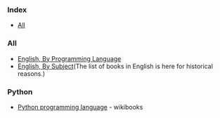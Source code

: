 ### Index

* [All](#all)

### All

* [English, By Programming Language](free-programming-books-langs.md)
* [English, By Subject](free-programming-books-subjects.md)(The list of books in English is here for historical reasons.)  

### Python

* [Python programming language](https://en.wikibooks.org/wiki/Subject%3APython_programming_language) - wikibooks
